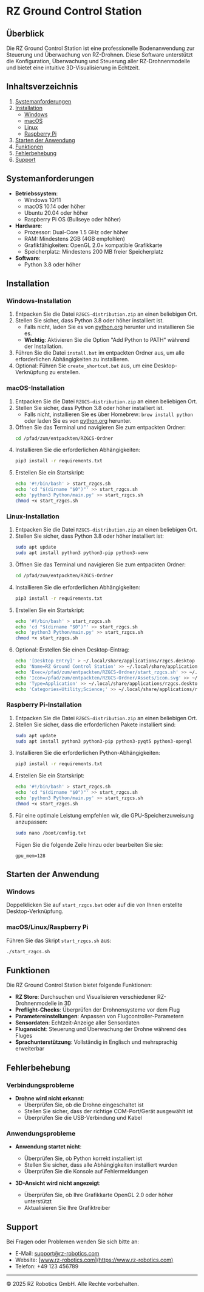 # RZ Ground Control Station

## Überblick

Die RZ Ground Control Station ist eine professionelle Bodenanwendung zur Steuerung und Überwachung von RZ-Drohnen. Diese Software unterstützt die Konfiguration, Überwachung und Steuerung aller RZ-Drohnenmodelle und bietet eine intuitive 3D-Visualisierung in Echtzeit.

## Inhaltsverzeichnis

1. [Systemanforderungen](#systemanforderungen)
2. [Installation](#installation)
   - [Windows](#windows-installation)
   - [macOS](#macos-installation)
   - [Linux](#linux-installation)
   - [Raspberry Pi](#raspberry-pi-installation)
3. [Starten der Anwendung](#starten-der-anwendung)
4. [Funktionen](#funktionen)
5. [Fehlerbehebung](#fehlerbehebung)
6. [Support](#support)

## Systemanforderungen

- **Betriebssystem**:
  - Windows 10/11
  - macOS 10.14 oder höher
  - Ubuntu 20.04 oder höher
  - Raspberry Pi OS (Bullseye oder höher)
- **Hardware**:
  - Prozessor: Dual-Core 1.5 GHz oder höher
  - RAM: Mindestens 2GB (4GB empfohlen)
  - Grafikfähigkeiten: OpenGL 2.0+ kompatible Grafikkarte
  - Speicherplatz: Mindestens 200 MB freier Speicherplatz
- **Software**:
  - Python 3.8 oder höher

## Installation

### Windows-Installation

1. Entpacken Sie die Datei `RZGCS-distribution.zip` an einen beliebigen Ort.
2. Stellen Sie sicher, dass Python 3.8 oder höher installiert ist.
   - Falls nicht, laden Sie es von [python.org](https://www.python.org/downloads/) herunter und installieren Sie es. 
   - **Wichtig**: Aktivieren Sie die Option "Add Python to PATH" während der Installation.
3. Führen Sie die Datei `install.bat` im entpackten Ordner aus, um alle erforderlichen Abhängigkeiten zu installieren.
4. Optional: Führen Sie `create_shortcut.bat` aus, um eine Desktop-Verknüpfung zu erstellen.

### macOS-Installation

1. Entpacken Sie die Datei `RZGCS-distribution.zip` an einen beliebigen Ort.
2. Stellen Sie sicher, dass Python 3.8 oder höher installiert ist.
   - Falls nicht, installieren Sie es über Homebrew: `brew install python` oder laden Sie es von [python.org](https://www.python.org/downloads/) herunter.
3. Öffnen Sie das Terminal und navigieren Sie zum entpackten Ordner:
   ```bash
   cd /pfad/zum/entpackten/RZGCS-Ordner
   ```
4. Installieren Sie die erforderlichen Abhängigkeiten:
   ```bash
   pip3 install -r requirements.txt
   ```
5. Erstellen Sie ein Startskript:
   ```bash
   echo '#!/bin/bash' > start_rzgcs.sh
   echo 'cd "$(dirname "$0")"' >> start_rzgcs.sh
   echo 'python3 Python/main.py' >> start_rzgcs.sh
   chmod +x start_rzgcs.sh
   ```

### Linux-Installation

1. Entpacken Sie die Datei `RZGCS-distribution.zip` an einen beliebigen Ort.
2. Stellen Sie sicher, dass Python 3.8 oder höher installiert ist:
   ```bash
   sudo apt update
   sudo apt install python3 python3-pip python3-venv
   ```
3. Öffnen Sie das Terminal und navigieren Sie zum entpackten Ordner:
   ```bash
   cd /pfad/zum/entpackten/RZGCS-Ordner
   ```
4. Installieren Sie die erforderlichen Abhängigkeiten:
   ```bash
   pip3 install -r requirements.txt
   ```
5. Erstellen Sie ein Startskript:
   ```bash
   echo '#!/bin/bash' > start_rzgcs.sh
   echo 'cd "$(dirname "$0")"' >> start_rzgcs.sh
   echo 'python3 Python/main.py' >> start_rzgcs.sh
   chmod +x start_rzgcs.sh
   ```
6. Optional: Erstellen Sie einen Desktop-Eintrag:
   ```bash
   echo '[Desktop Entry]' > ~/.local/share/applications/rzgcs.desktop
   echo 'Name=RZ Ground Control Station' >> ~/.local/share/applications/rzgcs.desktop
   echo 'Exec=/pfad/zum/entpackten/RZGCS-Ordner/start_rzgcs.sh' >> ~/.local/share/applications/rzgcs.desktop
   echo 'Icon=/pfad/zum/entpackten/RZGCS-Ordner/Assets/icon.svg' >> ~/.local/share/applications/rzgcs.desktop
   echo 'Type=Application' >> ~/.local/share/applications/rzgcs.desktop
   echo 'Categories=Utility;Science;' >> ~/.local/share/applications/rzgcs.desktop
   ```

### Raspberry Pi-Installation

1. Entpacken Sie die Datei `RZGCS-distribution.zip` an einen beliebigen Ort.
2. Stellen Sie sicher, dass die erforderlichen Pakete installiert sind:
   ```bash
   sudo apt update
   sudo apt install python3 python3-pip python3-pyqt5 python3-opengl
   ```
3. Installieren Sie die erforderlichen Python-Abhängigkeiten:
   ```bash
   pip3 install -r requirements.txt
   ```
4. Erstellen Sie ein Startskript:
   ```bash
   echo '#!/bin/bash' > start_rzgcs.sh
   echo 'cd "$(dirname "$0")"' >> start_rzgcs.sh
   echo 'python3 Python/main.py' >> start_rzgcs.sh
   chmod +x start_rzgcs.sh
   ```
5. Für eine optimale Leistung empfehlen wir, die GPU-Speicherzuweisung anzupassen:
   ```bash
   sudo nano /boot/config.txt
   ```
   Fügen Sie die folgende Zeile hinzu oder bearbeiten Sie sie:
   ```
   gpu_mem=128
   ```

## Starten der Anwendung

### Windows
Doppelklicken Sie auf `start_rzgcs.bat` oder auf die von Ihnen erstellte Desktop-Verknüpfung.

### macOS/Linux/Raspberry Pi
Führen Sie das Skript `start_rzgcs.sh` aus:
```bash
./start_rzgcs.sh
```

## Funktionen

Die RZ Ground Control Station bietet folgende Funktionen:

- **RZ Store**: Durchsuchen und Visualisieren verschiedener RZ-Drohnenmodelle in 3D
- **Preflight-Checks**: Überprüfen der Drohnensysteme vor dem Flug
- **Parametereinstellungen**: Anpassen von Flugcontroller-Parametern
- **Sensordaten**: Echtzeit-Anzeige aller Sensordaten
- **Flugansicht**: Steuerung und Überwachung der Drohne während des Fluges
- **Sprachunterstützung**: Vollständig in Englisch und mehrsprachig erweiterbar

## Fehlerbehebung

### Verbindungsprobleme

- **Drohne wird nicht erkannt**:
  - Überprüfen Sie, ob die Drohne eingeschaltet ist
  - Stellen Sie sicher, dass der richtige COM-Port/Gerät ausgewählt ist
  - Überprüfen Sie die USB-Verbindung und Kabel

### Anwendungsprobleme

- **Anwendung startet nicht**:
  - Überprüfen Sie, ob Python korrekt installiert ist
  - Stellen Sie sicher, dass alle Abhängigkeiten installiert wurden
  - Überprüfen Sie die Konsole auf Fehlermeldungen

- **3D-Ansicht wird nicht angezeigt**:
  - Überprüfen Sie, ob Ihre Grafikkarte OpenGL 2.0 oder höher unterstützt
  - Aktualisieren Sie Ihre Grafiktreiber

## Support

Bei Fragen oder Problemen wenden Sie sich bitte an:

- E-Mail: support@rz-robotics.com
- Website: [www.rz-robotics.com](https://www.rz-robotics.com)
- Telefon: +49 123 456789

---

© 2025 RZ Robotics GmbH. Alle Rechte vorbehalten.
